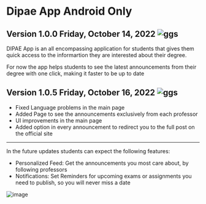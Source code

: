 # Dipae App Android Only

## Version 1.0.0 Friday, October 14, 2022 ![ggs](https://user-images.githubusercontent.com/70096169/195939710-ff1e5c76-b4ed-49fa-a6ab-74c696c00e3c.jpeg)

DIPAE App is an all encompassing application for students that gives them quick access to
the informartion they are interested about their degree.

For now the app helps students to see the latest announcements from their degree with one click,
making it faster to be up to date

## Version 1.0.5 Friday, October 16, 2022 ![ggs](https://user-images.githubusercontent.com/70096169/195939710-ff1e5c76-b4ed-49fa-a6ab-74c696c00e3c.jpeg)

- Fixed Language problems in the main page
- Added Page to see the announcements exclusively from each professor
- UI improvements in the main page
- Added option in every announcement to redirect you to the full post on the official site
------------------------------------------------------
In the future updates students can expect the following features:
- Personalized Feed: Get the announcements you most care about, by following professors 
- Notifications: Set Reminders for upcoming exams or assignments you need to publish,
so you will never miss a date

![image](https://user-images.githubusercontent.com/70096169/195937745-dd3d27e6-8a31-4365-86c4-542beb110c84.png)
